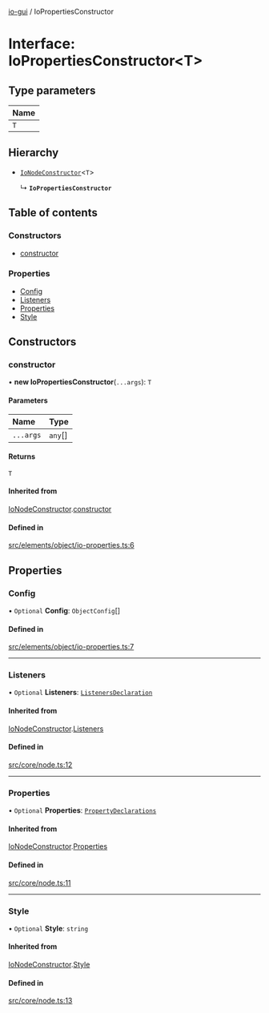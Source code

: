 [io-gui](../README.md) / IoPropertiesConstructor

# Interface: IoPropertiesConstructor\<T\>

## Type parameters

| Name |
| :------ |
| `T` |

## Hierarchy

- [`IoNodeConstructor`](IoNodeConstructor.md)\<`T`\>

  ↳ **`IoPropertiesConstructor`**

## Table of contents

### Constructors

- [constructor](IoPropertiesConstructor.md#constructor)

### Properties

- [Config](IoPropertiesConstructor.md#config)
- [Listeners](IoPropertiesConstructor.md#listeners)
- [Properties](IoPropertiesConstructor.md#properties)
- [Style](IoPropertiesConstructor.md#style)

## Constructors

### constructor

• **new IoPropertiesConstructor**(`...args`): `T`

#### Parameters

| Name | Type |
| :------ | :------ |
| `...args` | `any`[] |

#### Returns

`T`

#### Inherited from

[IoNodeConstructor](IoNodeConstructor.md).[constructor](IoNodeConstructor.md#constructor)

#### Defined in

[src/elements/object/io-properties.ts:6](https://github.com/io-gui/io/blob/main/src/elements/object/io-properties.ts#L6)

## Properties

### Config

• `Optional` **Config**: `ObjectConfig`[]

#### Defined in

[src/elements/object/io-properties.ts:7](https://github.com/io-gui/io/blob/main/src/elements/object/io-properties.ts#L7)

___

### Listeners

• `Optional` **Listeners**: [`ListenersDeclaration`](../README.md#listenersdeclaration)

#### Inherited from

[IoNodeConstructor](IoNodeConstructor.md).[Listeners](IoNodeConstructor.md#listeners)

#### Defined in

[src/core/node.ts:12](https://github.com/io-gui/io/blob/main/src/core/node.ts#L12)

___

### Properties

• `Optional` **Properties**: [`PropertyDeclarations`](../README.md#propertydeclarations)

#### Inherited from

[IoNodeConstructor](IoNodeConstructor.md).[Properties](IoNodeConstructor.md#properties)

#### Defined in

[src/core/node.ts:11](https://github.com/io-gui/io/blob/main/src/core/node.ts#L11)

___

### Style

• `Optional` **Style**: `string`

#### Inherited from

[IoNodeConstructor](IoNodeConstructor.md).[Style](IoNodeConstructor.md#style)

#### Defined in

[src/core/node.ts:13](https://github.com/io-gui/io/blob/main/src/core/node.ts#L13)
